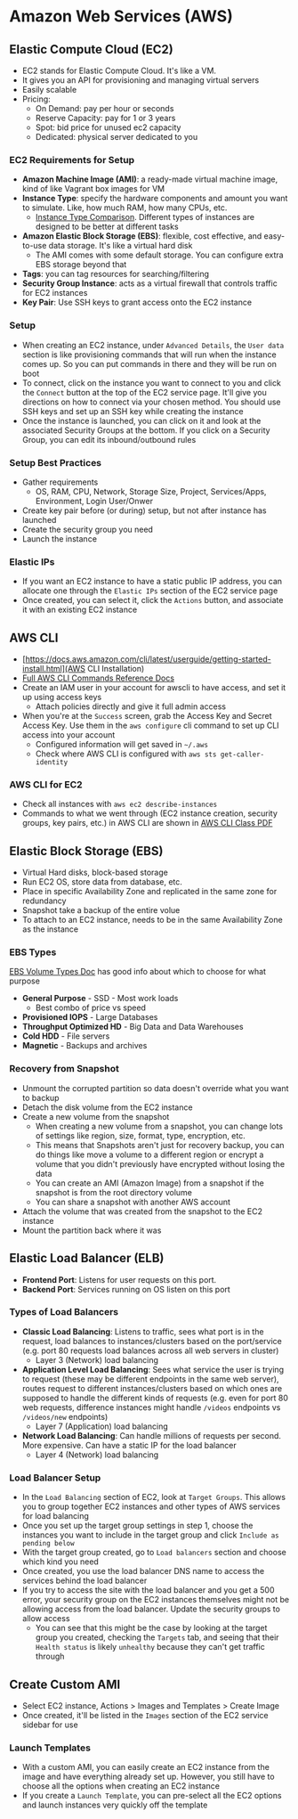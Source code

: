 # Amazon Web Services (AWS)

## Elastic Compute Cloud (EC2)

- EC2 stands for Elastic Compute Cloud. It's like a VM.
- It gives you an API for provisioning and managing virtual servers
- Easily scalable
- Pricing:
  - On Demand: pay per hour or seconds
  - Reserve Capacity: pay for 1 or 3 years
  - Spot: bid price for unused ec2 capacity
  - Dedicated: physical server dedicated to you

### EC2 Requirements for Setup

- **Amazon Machine Image (AMI)**: a ready-made virtual machine image, kind of like Vagrant box images for VM
- **Instance Type**: specify the hardware components and amount you want to simulate. Like, how much RAM, how many CPUs, etc.
  - [Instance Type Comparison](https://aws.amazon.com/ec2/instance-types/). Different types of instances are designed to be better at different tasks
- **Amazon Elastic Block Storage (EBS)**: flexible, cost effective, and easy-to-use data storage. It's like a virtual hard disk
  - The AMI comes with some default storage. You can configure extra EBS storage beyond that
- **Tags**: you can tag resources for searching/filtering
- **Security Group Instance**: acts as a virtual firewall that controls traffic for EC2 instances
- **Key Pair**: Use SSH keys to grant access onto the EC2 instance

### Setup

- When creating an EC2 instance, under `Advanced Details`, the `User data` section is like provisioning commands that will run when the instance comes up. So you can put commands in there and they will be run on boot
- To connect, click on the instance you want to connect to you and click the `Connect` button at the top of the EC2 service page. It'll give you directions on how to connect via your chosen method. You should use SSH keys and set up an SSH key while creating the instance
- Once the instance is launched, you can click on it and look at the associated Security Groups at the bottom. If you click on a Security Group, you can edit its inbound/outbound rules

### Setup Best Practices

- Gather requirements
  - OS, RAM, CPU, Network, Storage Size, Project, Services/Apps, Environment, Login User/Onwer
- Create key pair before (or during) setup, but not after instance has launched
- Create the security group you need
- Launch the instance

### Elastic IPs

- If you want an EC2 instance to have a static public IP address, you can allocate one through the `Elastic IPs` section of the EC2 service page
- Once created, you can select it, click the `Actions` button, and associate it with an existing EC2 instance

## AWS CLI

- [https://docs.aws.amazon.com/cli/latest/userguide/getting-started-install.html](AWS CLI Installation)
- [Full AWS CLI Commands Reference Docs](https://awscli.amazonaws.com/v2/documentation/api/latest/index.html)
- Create an IAM user in your account for awscli to have access, and set it up using access keys
  - Attach policies directly and give it full admin access
- When you're at the `Success` screen, grab the Access Key and Secret Access Key. Use them in the `aws configure` cli command to set up CLI access into your account
  - Configured information will get saved in `~/.aws`
  - Check where AWS CLI is configured with `aws sts get-caller-identity`
  
### AWS CLI for EC2

- Check all instances with `aws ec2 describe-instances`
- Commands to what we went through (EC2 instance creation, security groups, key pairs, etc.) in AWS CLI are shown in [AWS CLI Class PDF](AWS-Command-Line-Interface-Part-1.pdf)

## Elastic Block Storage (EBS)

- Virtual Hard disks, block-based storage
- Run EC2 OS, store data from database, etc.
- Place in specific Availability Zone and replicated in the same zone for redundancy
- Snapshot take a backup of the entire volue
- To attach to an EC2 instance, needs to be in the same Availability Zone as the instance

### EBS Types

[EBS Volume Types Doc](https://docs.aws.amazon.com/AWSEC2/latest/UserGuide/ebs-volume-types.html) has good info about which to choose for what purpose

- **General Purpose** - SSD - Most work loads
  - Best combo of price vs speed
- **Provisioned IOPS** - Large Databases
- **Throughput Optimized HD** - Big Data and Data Warehouses
- **Cold HDD** - File servers
- **Magnetic** - Backups and archives

### Recovery from Snapshot

- Unmount the corrupted partition so data doesn't override what you want to backup
- Detach the disk volume from the EC2 instance
- Create a new volume from the snapshot
  - When creating a new volume from a snapshot, you can change lots of settings like region, size, format, type, encryption, etc.
  - This means that Snapshots aren't just for recovery backup, you can do things like move a volume to a different region or encrypt a volume that you didn't previously have encrypted without losing the data
  - You can create an AMI (Amazon Image) from a snapshot if the snapshot is from the root directory volume
  - You can share a snapshot with another AWS account
- Attach the volume that was created from the snapshot to the EC2 instance
- Mount the partition back where it was

## Elastic Load Balancer (ELB)

- **Frontend Port**: Listens for user requests on this port.
- **Backend Port**: Services running on OS listen on this port

### Types of Load Balancers

- **Classic Load Balancing**: Listens to traffic, sees what port is in the request, load balances to instances/clusters based on the port/service (e.g. port 80 requests load balances across all web servers in cluster)
  - Layer 3 (Network) load balancing
- **Application Level Load Balancing**: Sees what service the user is trying to request (these may be different endpoints in the same web server), routes request to different instances/clusters based on which ones are supposed to handle the different kinds of requests (e.g. even for port 80 web requests, difference instances might handle `/videos` endpoints vs `/videos/new` endpoints)
  - Layer 7 (Application) load balancing
- **Network Load Balancing**: Can handle millions of requests per second. More expensive. Can have a static IP for the load balancer
  - Layer 4 (Network) load balancing

### Load Balancer Setup

- In the `Load Balancing` section of EC2, look at `Target Groups`. This allows you to group together EC2 instances and other types of AWS services for load balancing
- Once you set up the target group settings in step 1, choose the instances you want to include in the target group and click `Include as pending below`
- With the target group created, go to `Load balancers` section and choose which kind you need
- Once created, you use the load balancer DNS name to access the services behind the load balancer
- If you try to access the site with the load balancer and you get a 500 error, your security group on the EC2 instances themselves might not be allowing access from the load balancer. Update the security groups to allow access
  - You can see that this might be the case by looking at the target group you created, checking the `Targets` tab, and seeing that their `Health status` is likely `unhealthy` because they can't get traffic through

## Create Custom AMI

- Select EC2 instance, Actions > Images and Templates > Create Image
- Once created, it'll be listed in the `Images` section of the EC2 service sidebar for use

### Launch Templates

- With a custom AMI, you can easily create an EC2 instance from the image and have everything already set up. However, you still have to choose all the options when creating an EC2 instance
- If you create a `Launch Template`, you can pre-select all the EC2 options and launch instances very quickly off the template
